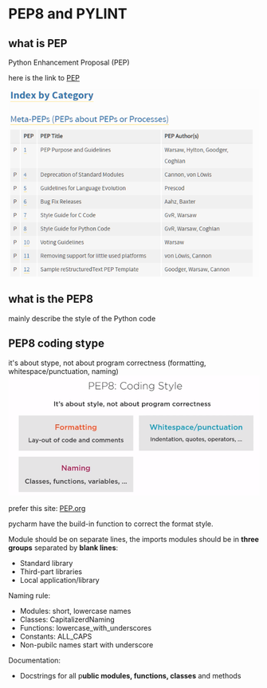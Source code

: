 # PEP8 and PYLINT

## what is PEP

Python Enhancement Proposal (PEP) 

here is the link to [PEP](https://www.python.org/dev/peps/)

![PEP](./images/PEP.png)

## what is the PEP8

mainly describe the style of the Python code

## PEP8 coding stype

it's about stype, not about program correctness (formatting, whitespace/punctuation, naming)
![PEP8](./images/PEP8.png)

prefer this site: [PEP.org](https://pep8.org/)

pycharm have the build-in function to correct the format style.

Module should be on separate lines,  the imports modules should be in **three groups** separated by **blank lines**:

* Standard library
* Third-part libraries
* Local application/library

Naming rule:

* Modules: short, lowercase names
* Classes: CapitalizerdNaming
* Functions: lowercase_with_underscores
* Constants: ALL_CAPS
* Non-pubilc names start with underscore

Documentation:

* Docstrings for all p**ublic modules, functions, classes** and methods
  